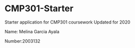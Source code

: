 # CMP301-Starter
Starter application for CMP301 coursework
Updated for 2020

Name: Melina Garcia Ayala

Number:2003132

